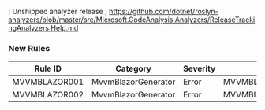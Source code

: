 ﻿; Unshipped analyzer release
; https://github.com/dotnet/roslyn-analyzers/blob/master/src/Microsoft.CodeAnalysis.Analyzers/ReleaseTrackingAnalyzers.Help.md

### New Rules

Rule ID       | Category            | Severity | Notes
--------------|---------------------|----------|---------------------------
MVVMBLAZOR001 | MvvmBlazorGenerator | Error    | MVVMBLAZOR001_AnalyzerName
MVVMBLAZOR002 | MvvmBlazorGenerator | Error    | MVVMBLAZOR002_AnalyzerName